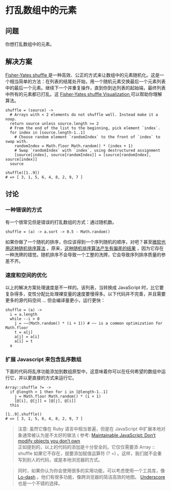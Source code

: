 # 打乱数组中的元素
## 问题
你想打乱数组中的元素。
## 解决方案
 [ Fisher-Yates shuffle ](https://en.wikipedia.org/wiki/Fisher%E2%80%93Yates_shuffle) 是一种高效、公正的方式来让数组中的元素随机化。这是一个相当简单的方法：在列表的结尾处开始，用一个随机元素交换最后一个元素列表中的最后一个元素。继续下一个并重复操作，直到你到达列表的起始端，最终列表中所有的元素都已打乱。这 [ Fisher-Yates shuffle Visualization ]( http://bost.ocks.org/mike/shuffle/) 可以帮助你理解算法。
```
shuffle = (source) ->
  # Arrays with < 2 elements do not shuffle well. Instead make it a noop.
  return source unless source.length >= 2
  # From the end of the list to the beginning, pick element `index`.
  for index in [source.length-1..1]
    # Choose random element `randomIndex` to the front of `index` to swap with.
    randomIndex = Math.floor Math.random() * (index + 1)
    # Swap `randomIndex` with `index`, using destructured assignment
    [source[index], source[randomIndex]] = [source[randomIndex], source[index]]
  source

shuffle([1..9])
# => [ 3, 1, 5, 6, 4, 8, 2, 9, 7 ]
```
## 讨论
###  一种错误的方式
有一个很常见但是错误的打乱数组的方式：通过随机数。
```
shuffle = (a) -> a.sort -> 0.5 - Math.random()

```
如果你做了一个随机的排序，你应该得到一个序列随机的顺序，对吧？甚至[微软也用这种随机排序算法](http://www.robweir.com/blog/2010/02/microsoft-random-browser-ballot.html) 。原来，[这种随机排序算法产生有偏差的结果]( http://blog.codinghorror.com/the-danger-of-naivete/) ，因为它存在一种洗牌的错觉。随机排序不会导致一个工整的洗牌，它会导致序列排序质量的参差不齐。
### 速度和空间的优化
以上的解决方案处理速度是不一样的。该列表，当转换成 JavaScript 时，比它要复杂得多，变性分配比处理裸变量的速度要慢得多。以下代码并不完善，并且需要更多的源代码空间 … 但会编译量更小，运行更快：
```
shuffle = (a) ->
  i = a.length
  while --i > 0
    j = ~~(Math.random() * (i + 1)) # ~~ is a common optimization for Math.floor
    t = a[j]
    a[j] = a[i]
    a[i] = t
  a
```
### 扩展 Javascript 来包含乱序数组
下面的代码将乱序功能添加到数组原型中，这意味着你可以在任何希望的数组中运行它，并以更直接的方式来运行它。
```
Array::shuffle ?= ->
  if @length > 1 then for i in [@length-1..1]
    j = Math.floor Math.random() * (i + 1)
    [@[i], @[j]] = [@[j], @[i]]
  this

[1..9].shuffle()
# => [ 3, 1, 5, 6, 4, 8, 2, 9, 7 ]
```
>注意: 虽然它像在 Ruby 语言中相当普遍，但是在 JavaScript 中扩展本地对象通常被认为是不太好的做法 ( 参考: [Maintainable JavaScript: Don’t modify objects you don’t own](http://www.nczonline.net/blog/2010/03/02/maintainable-javascript-dont-modify-objects-you-down-own/)    
正如提到的，以上的代码的添加是十分安全的。它仅仅需要添 Array :: shuffle 如果它不存在，就要添加赋值运算符 (? =) 。这样，我们就不会重写到别人的代码，或是本地浏览器的方式。  

>同时，如果你认为你会使用很多的实用功能，可以考虑使用一个工具库，像 [ Lo-dash](https://lodash.com/) 。他们有很多功能，像跨浏览器的简洁高效的地图。 [Underscore](http://underscorejs.org/) 也是一个不错的选择。


